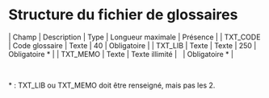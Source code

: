 # Structure du fichier de glossaires








| Champ | Description | Type | Longueur
maximale | Présence |
| TXT\_CODE | Code glossaire | Texte | 40 | Obligatoire |
| TXT\_LIB | Texte | Texte | 250 | Obligatoire \* |
| TXT\_MEMO | Texte | Texte illimité |   | Obligatoire \* |


 


\* : TXT\_LIB ou TXT\_MEMO doit être renseigné, mais pas les 2.


